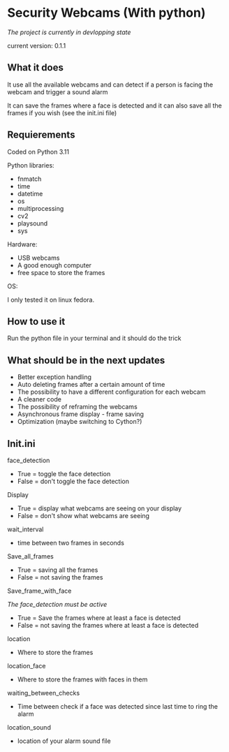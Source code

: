 # Security Webcams (With python)

*The project is currently in devlopping state*

current version: 0.1.1 

## What it does

It use all the available webcams and can detect if a person is facing the webcam and trigger a sound alarm

It can save the frames where a face is detected and it can also save all the frames if you wish (see the init.ini file)

## Requierements

Coded on Python 3.11

Python libraries:

* fnmatch
* time
* datetime
* os
* multiprocessing
* cv2
* playsound
* sys

Hardware:

* USB webcams
* A good enough computer
* free space to store the frames

OS:

I only tested it on linux fedora.

## How to use it

Run the python file in your terminal and it should do the trick

## What should be in the next updates

* Better exception handling
* Auto deleting frames after a certain amount of time
* The possibility to have a different configuration for each webcam
* A cleaner code
* The possibility of reframing the webcams
* Asynchronous frame display - frame saving
* Optimization (maybe switching to Cython?)


## Init.ini


face_detection

* True = toggle the face detection
* False = don't toggle the face detection

Display

* True = display what webcams are seeing on your display
* False = don't show what webcams are seeing

wait_interval 

* time between two frames in seconds

Save_all_frames

* True = saving all the frames
* False = not saving the frames

Save_frame_with_face

*The face_detection must be active*

* True = Save the frames where at least a face is detected
* False = not saving the frames where at least a face is detected

location

* Where to store the frames

location_face

* Where to store the frames with faces in them

waiting_between_checks

* Time between check if a face was detected since last time to ring the alarm

location_sound

* location of your alarm sound file

